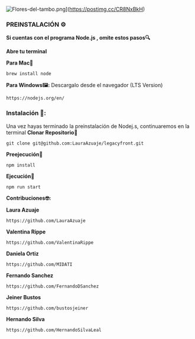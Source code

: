 ![Flores-del-tambo.png](https://i.postimg.cc/zGtPpTfM/Flores-del-tambo.png)](https://postimg.cc/CR8NxBkH)

### PREINSTALACIÓN ⚙️
**Si cuentas con el programa Node.js , omite estos pasos🔍**

**Abre tu terminal**

**Para Mac🍏**
 ```
brew install node 
```
**Para Windows🖼:**
Descargalo desde el navegador (LTS Version)
 ```
https://nodejs.org/en/
```
### Instalación 🔧:

Una vez hayas terminado la preinstalación de Nodej.s, continuaremos en la terminal
**Clonar Repositorio🧲**
```
git clone git@github.com:LauraAzuaje/legacyfront.git
```
**Preejecución💺**
```
npm install
```
**Ejecución🚀**

```
npm run start
```

**Contribuciones🤓:**

**Laura Azuaje**
```
https://github.com/LauraAzuaje
```
**Valentina Rippe**
```
https://github.com/ValentinaRippe
```
**Daniela Ortiz**
```
https://github.com/MIDATI
```
**Fernando Sanchez**
 ```
 https://github.com/FernandoDSanchez
 ```
 **Jeiner Bustos**
 ````
 https://github.com/bustosjeiner
 ````
 **Hernando Silva**
 ```
 https://github.com/HernandoSilvaLeal
